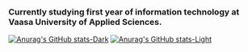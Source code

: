 ### Currently studying first year of information technology at Vaasa University of Applied Sciences.
[![Anurag's GitHub stats-Dark](https://github-readme-stats.vercel.app/api?username=LauriAlanen&show_icons=true&theme=dark#gh-dark-mode-only)](https://github.com/anuraghazra/github-readme-stats#gh-dark-mode-only)
[![Anurag's GitHub stats-Light](https://github-readme-stats.vercel.app/api?username=LauriAlanen&show_icons=true&theme=default#gh-light-mode-only)](https://github.com/anuraghazra/github-readme-stats#gh-light-mode-only)


<!--
**LauriAlanen/LauriAlanen** is a ✨ _special_ ✨ repository because its `README.md` (this file) appears on your GitHub profile.

Here are some ideas to get you started:

- 🔭 I’m currently working on ...
- 🌱 I’m currently learning ...
- 👯 I’m looking to collaborate on ...
- 🤔 I’m looking for help with ...
- 💬 Ask me about ...
- 📫 How to reach me: ...
- 😄 Pronouns: ...
- ⚡ Fun fact: ...
-->
